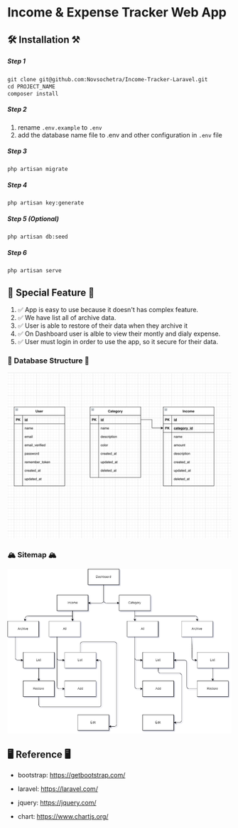 # Income & Expense Tracker Web App 
## 🛠 Installation ⚒

##### Step 1
	git clone git@github.com:Novsochetra/Income-Tracker-Laravel.git
	cd PROJECT_NAME
	composer install



##### Step 2
1. rename `.env.example` to `.env`
2. add the database name file to .env and other configuration in `.env` file

##### Step 3
	php artisan migrate

##### Step 4
	php artisan key:generate

##### Step 5 (Optional)
	php artisan db:seed
	
##### Step 6
	php artisan serve


## 🥇 Special Feature 🥇

1. ✅ App is easy to use because it doesn't has complex feature.
2. ✅ We have list all of archive data.
3. ✅ User is able to restore of their data when they archive it
4. ✅ On Dashboard user is alble to view their montly and dialy expense.
5. ✅ User must login in order to use the app, so it secure for their data.

### 📒 Database Structure 📒

![Midter Dabase Structure](https://github.com/Novsochetra/Income-Tracker-Laravel/blob/master/Document/midter-databse-structure.png?raw=true "Midter Dabase Structure")

### 🏔 Sitemap 🏔
![Sitemap App](https://github.com/Novsochetra/Income-Tracker-Laravel/blob/master/Document/sitemap.png?raw=true "Sitemap")

## 🖥 Reference 🖥

- bootstrap: https://getbootstrap.com/

- laravel: https://laravel.com/

- jquery: https://jquery.com/

- chart: https://www.chartjs.org/

